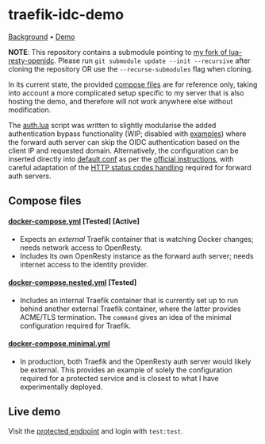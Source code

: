# traefik-idc-demo

[Background](https://github.com/containous/traefik/issues/593#issuecomment-420306250) • [Demo](http://traefik-idc-demo.loki.xlipse.net/)                                                                                                                                                                                                             

**NOTE**: This repository contains a submodule pointing to [my fork of lua-resty-openidc](https://github.com/XA21X/lua-resty-openidc). Please run `git submodule update --init --recursive` after cloning the repository OR use the `--recurse-submodules` flag when cloning. 

In its current state, the provided [compose files](#compose-files) are for reference only, taking into account a more complicated setup specific to my server that is also hosting the demo, and therefore will not work anywhere else without modification.

The [auth.lua](openresty-docker/lua/traefik-idc/auth.lua) script was written to slightly modularise the added authentication bypass functionality (WIP; disabled with [examples](https://github.com/XA21X/traefik-idc-demo/blob/a2b65c39831e2aa1e7773d3e9132c6214c92ded3/openresty-docker/lua/traefik-idc/auth.lua#L60-L66)) where the forward auth server can skip the OIDC authentication based on the client IP and requested domain. Alternatively, the configuration can be inserted directly into [default.conf](openresty-docker/conf/default.conf) as per the [official instructions](https://github.com/zmartzone/lua-resty-openidc#sample-configuration-for-google-signin), with careful adaptation of the [HTTP status codes handling](https://github.com/XA21X/traefik-idc-demo/blob/a2b65c39831e2aa1e7773d3e9132c6214c92ded3/openresty-docker/lua/traefik-idc/auth.lua#L71-L87) required for forward auth servers.

## Compose files

#### [docker-compose.yml](docker-compose.yml) [Tested] [Active]
* Expects an _external_ Traefik container that is watching Docker changes; needs network access to OpenResty.
* Includes its own OpenResty instance as the forward auth server; needs internet access to the identity provider.

#### [docker-compose.nested.yml](docker-compose.nested.yml) [Tested]
* Includes an internal Traefik container that is currently set up to run behind another external Traefik container, where the latter provides ACME/TLS termination. The `command` gives an idea of the minimal configuration required for Traefik.

#### [docker-compose.minimal.yml](docker-compose.minimal.yml)
* In production, both Traefik and the OpenResty auth server would likely be external. This provides an example of solely the configuration required for a protected service and is closest to what I have experimentally deployed.

## Live demo

Visit the [protected endpoint](http://traefik-idc-demo.loki.xlipse.net/) and login with `test:test`.
